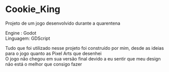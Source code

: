 # Cookie_King
Projeto de um jogo desenvolvido durante a quarentena

Engine : Godot<br>
Linguagem: GDScript

Tudo que foi utilizado nesse projeto foi construído por mim, desde as ideias para o jogo quanto as Pixel Arts que desenhei<br>
O jogo não chegou em sua versão final devido a eu sentir que meu design não está o melhor que consigo fazer
